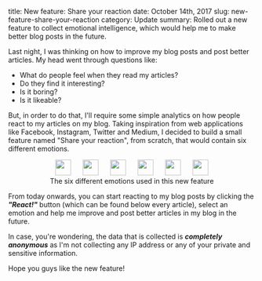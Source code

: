 title: New feature: Share your reaction
date: October 14th, 2017
slug: new-feature-share-your-reaction
category: Update
summary: Rolled out a new feature to collect emotional intelligence, which would help me to make better blog posts in the future.

Last night, I was thinking on how to improve my blog posts and post better articles. My head went through questions like:

+ What do people feel when they read my articles?
+ Do they find it interesting?
+ Is it boring?
+ Is it likeable?

But, in order to do that, I'll require some simple analytics on how people react to my articles on my blog. Taking inspiration from web applications like Facebook, Instagram, Twitter and Medium, I decided to build a small feature named "Share your reaction", from scratch, that would contain six different emotions.

<figure style="text-align: center;">
    <div>
        <img style="width: 32px; height:32px; display: inline-block; margin-left: 10px; margin-right: 10px;" src="/static/images/new_emojis/like.png"> 
        <img style="width: 32px; height:32px; display: inline-block; margin-left: 10px; margin-right: 10px;" src="/static/images/new_emojis/love.png"> 
        <img style="width: 32px; height:32px; display: inline-block; margin-left: 10px; margin-right: 10px;" src="/static/images/new_emojis/haha.png"> 
        <img style="width: 32px; height:32px; display: inline-block; margin-left: 10px; margin-right: 10px;" src="/static/images/new_emojis/wow.png"> 
        <img style="width: 32px; height:32px; display: inline-block; margin-left: 10px; margin-right: 10px;" src="/static/images/new_emojis/sad.png"> 
        <img style="width: 32px; height:32px; display: inline-block; margin-left: 10px; margin-right: 10px;" src="/static/images/new_emojis/angry.png">
    </div>
    <figcaption>The six different emotions used in this new feature</figcaption>
</figure>

From today onwards, you can start reacting to my blog posts by clicking the ***"React!"*** button (which can be found below every article), select an emotion and help me improve and post better articles in my blog in the future.

In case, you're wondering, the data that is collected is ***completely anonymous*** as I'm not collecting any IP address or any of your private and sensitive information.

Hope you guys like the new feature!